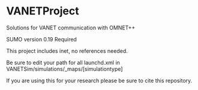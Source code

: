 VANETProject
============

Solutions for VANET communication with OMNET++

SUMO version 0.19 Required

This project includes inet, no references needed.

Be sure to edit your path for all launchd.xml in VANETSim/simulations/_maps/[simulationtype]

If you are using this for your research please be sure to cite this repository.
